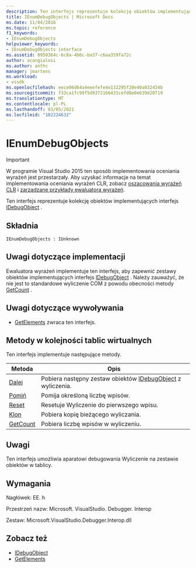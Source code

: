 ```yaml
---
description: Ten interfejs reprezentuje kolekcję obiektów implementujących interfejs IDebugObject.
title: IEnumDebugObjects | Microsoft Docs
ms.date: 11/04/2016
ms.topic: reference
f1_keywords:
- IEnumDebugObjects
helpviewer_keywords:
- IEnumDebugObjects interface
ms.assetid: 0950364c-6c8a-4b6c-ba37-c6aa359fa72c
author: acangialosi
ms.author: anthc
manager: jmartens
ms.workload:
- vssdk
ms.openlocfilehash: eece06d64a4eeefefe4e132295f20e40a032434b
ms.sourcegitcommit: f33ca1fc99f5d9372166431cefd0e0e639d20719
ms.translationtype: MT
ms.contentlocale: pl-PL
ms.lasthandoff: 03/05/2021
ms.locfileid: "102224632"
---
```

# <a name="ienumdebugobjects"></a>IEnumDebugObjects
> [!IMPORTANT]
> W programie Visual Studio 2015 ten sposób implementowania oceniania wyrażeń jest przestarzały. Aby uzyskać informacje na temat implementowania oceniania wyrażeń CLR, zobacz [oszacowania wyrażeń CLR](https://github.com/Microsoft/ConcordExtensibilitySamples/wiki/CLR-Expression-Evaluators) i [zarządzane przykłady ewaluatora wyrażeń](https://github.com/Microsoft/ConcordExtensibilitySamples/wiki/Managed-Expression-Evaluator-Sample).

 Ten interfejs reprezentuje kolekcję obiektów implementujących interfejs [IDebugObject](../../../extensibility/debugger/reference/idebugobject.md) .

## <a name="syntax"></a>Składnia

```
IEnumDebugObjects : IUnknown
```

## <a name="notes-for-implementers"></a>Uwagi dotyczące implementacji
 Ewaluatora wyrażeń implementuje ten interfejs, aby zapewnić zestawy obiektów implementujących interfejs [IDebugObject](../../../extensibility/debugger/reference/idebugobject.md) . Należy zauważyć, że nie jest to standardowe wyliczenie COM z powodu obecności metody [GetCount](../../../extensibility/debugger/reference/ienumdebugobjects-getcount.md) .

## <a name="notes-for-callers"></a>Uwagi dotyczące wywoływania
- [GetElements](../../../extensibility/debugger/reference/idebugarrayobject-getelements.md) zwraca ten interfejs.

## <a name="methods-in-vtable-order"></a>Metody w kolejności tablic wirtualnych
 Ten interfejs implementuje następujące metody.

|Metoda|Opis|
|------------|-----------------|
|[Dalej](../../../extensibility/debugger/reference/ienumdebugobjects-next.md)|Pobiera następny zestaw obiektów [IDebugObject](../../../extensibility/debugger/reference/idebugobject.md) z wyliczenia.|
|[Pomiń](../../../extensibility/debugger/reference/ienumdebugobjects-skip.md)|Pomija określoną liczbę wpisów.|
|[Reset](../../../extensibility/debugger/reference/ienumdebugobjects-reset.md)|Resetuje Wyliczenie do pierwszego wpisu.|
|[Klon](../../../extensibility/debugger/reference/ienumdebugobjects-clone.md)|Pobiera kopię bieżącego wyliczania.|
|[GetCount](../../../extensibility/debugger/reference/ienumdebugobjects-getcount.md)|Pobiera liczbę wpisów w wyliczeniu.|

## <a name="remarks"></a>Uwagi
 Ten interfejs umożliwia aparatowi debugowania Wyliczenie na zestawie obiektów w tablicy.

## <a name="requirements"></a>Wymagania
 Nagłówek: EE. h

 Przestrzeń nazw: Microsoft. VisualStudio. Debugger. Interop

 Zestaw: Microsoft.VisualStudio.Debugger.Interop.dll

## <a name="see-also"></a>Zobacz też
- [IDebugObject](../../../extensibility/debugger/reference/idebugobject.md)
- [GetElements](../../../extensibility/debugger/reference/idebugarrayobject-getelements.md)
